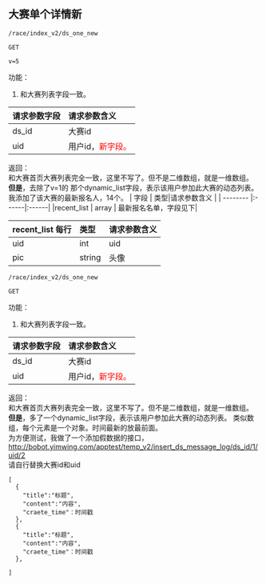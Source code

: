 
## 大赛单个详情新



~~~
/race/index_v2/ds_one_new
~~~
~~~
GET
~~~
~~~
v=5
~~~

功能：  

1. 和大赛列表字段一致。


| 请求参数字段        | 请求参数含义  |
| -------- |:------|
|ds_id       |  大赛id|
|uid       |  用户id，<font color='red'>新字段。</font>|


返回：      
 和大赛首页大赛列表完全一致，这里不写了。但不是二维数组，就是一维数组。  
**但是**，去除了v=1的 那个dynamic_list字段，表示该用户参加此大赛的动态列表。
我添加了该大赛的最新报名人，14个。
| 字段        | 类型|请求参数含义  |
| -------- |:------|:------|
|recent_list   | array    |  最新报名名单，字段见下|

| recent_list 每行        | 类型|请求参数含义  |
| -------- |:------|:------|
|uid   | int    | uid|
|pic   | string    | 头像 |









~~~
/race/index_v2/ds_one_new
~~~
~~~
GET
~~~


功能：  

1. 和大赛列表字段一致。


| 请求参数字段        | 请求参数含义  |
| -------- |:------|
|ds_id       |  大赛id|
|uid       |  用户id，<font color='red'>新字段。</font>|


返回：      
 和大赛首页大赛列表完全一致，这里不写了。但不是二维数组，就是一维数组。  
**但是**，多了一个dynamic_list字段，表示该用户参加此大赛的动态列表。
类似数组，每个元素是一个对象。时间最新的放最前面。  
为方便测试，我做了一个添加假数据的接口，  
http://bobot.yimwing.com/apptest/temp_v2/insert_ds_message_log/ds_id/1/uid/2  
请自行替换大赛id和uid  
~~~
[
  {
    "title":"标题",
    "content":"内容",
    "craete_time"：时间戳
  },
  {
    "title":"标题",
    "content":"内容",
    "craete_time"：时间戳
  },

]
~~~










